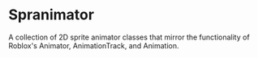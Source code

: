 # Spranimator
A collection of 2D sprite animator classes that mirror the functionality of Roblox's Animator, AnimationTrack, and Animation.
